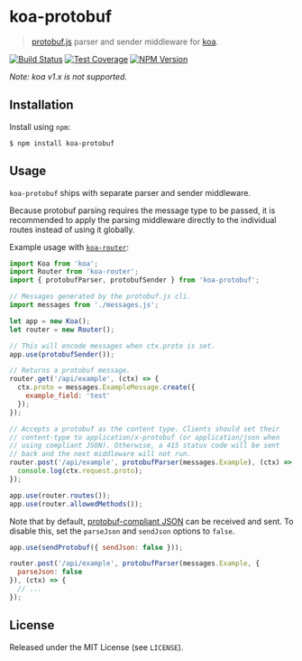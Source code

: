 # koa-protobuf

> [protobuf.js](https://github.com/dcodeIO/protobuf.js) parser and sender
> middleware for [koa](https://koajs.com).

[![Build Status](https://travis-ci.com/bbridges/koa-protobuf.svg?branch=master)](https://travis-ci.com/bbridges/koa-protobuf)
[![Test Coverage](https://coveralls.io/repos/github/bbridges/koa-protobuf/badge.svg?branch=master)](https://coveralls.io/github/bbridges/koa-protobuf?branch=master)
[![NPM Version](https://img.shields.io/npm/v/koa-protobuf.svg)](https://www.npmjs.com/package/koa-protobuf)

*Note: koa v1.x is not supported.*

## Installation

Install using `npm`:

```
$ npm install koa-protobuf
```

## Usage

`koa-protobuf` ships with separate parser and sender middleware.

Because protobuf parsing requires the message type to be passed, it is
recommended to apply the parsing middleware directly to the individual routes
instead of using it globally.

Example usage with [`koa-router`](https://github.com/alexmingoia/koa-router):

```js
import Koa from 'koa';
import Router from 'koa-router';
import { protobufParser, protobufSender } from 'koa-protobuf';

// Messages generated by the protobuf.js cli.
import messages from './messages.js';

let app = new Koa();
let router = new Router();

// This will encode messages when ctx.proto is set.
app.use(protobufSender());

// Returns a protobuf message.
router.get('/api/example', (ctx) => {
  ctx.proto = messages.ExampleMessage.create({
    example_field: 'test'
  });
});

// Accepts a protobuf as the content type. Clients should set their
// content-type to application/x-protobuf (or application/json when
// using compliant JSON). Otherwise, a 415 status code will be sent
// back and the next middleware will not run.
router.post('/api/example', protobufParser(messages.Example), (ctx) => {
  console.log(ctx.request.proto);
});

app.use(router.routes());
app.use(router.allowedMethods());
```

Note that by default, 
[protobuf-compliant JSON](https://developers.google.com/protocol-buffers/docs/proto3#json) 
can be received and sent. To disable this, set the `parseJson` and `sendJson`
options to `false`.

```js
app.use(sendProtobuf({ sendJson: false }));

router.post('/api/example', protobufParser(messages.Example, {
  parseJson: false
}), (ctx) => {
  // ...
});

```

## License

Released under the MIT License (see `LICENSE`).
